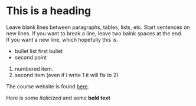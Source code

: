 # This is a heading

Leave blank lines between paragraphs, tables, lists, etc.
Start sentences on new lines.
If you want to break a line, leave two balnk spaces at the end.  
If you want a new line, which hopefully this is.

- bullet list first bullet
- second point

1. numbered item.
1. second item (even if i write 1 it will fix to 2)

The course website is found [here](https://gis4dev.github.io/).

Here is some *italicized* and some **bold text**
